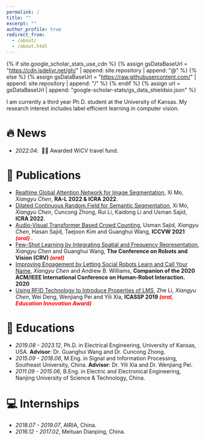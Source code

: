 ```yaml
---
permalink: /
title: ""
excerpt: ""
author_profile: true
redirect_from: 
  - /about/
  - /about.html
---
```


{% if site.google_scholar_stats_use_cdn %}
{% assign gsDataBaseUrl = "https://cdn.jsdelivr.net/gh/" | append: site.repository | append: "@" %}
{% else %}
{% assign gsDataBaseUrl = "https://raw.githubusercontent.com/" | append: site.repository | append: "/" %}
{% endif %}
{% assign url = gsDataBaseUrl | append: "google-scholar-stats/gs_data_shieldsio.json" %}

<span class='anchor' id='about-me'></span>

I am currently a third year Ph.D. student at the University of Kansas. My research interest includes label efficient learning in computer vision.


# 🔥 News
- *2022.04*: &nbsp;🎉🎉 Awarded WiCV travel fund. 

# 📝 Publications 

- [Realtime Global Attention Network for Image Segmentation](), Xi Mo, *Xiangyu Chen*, **RA-L 2022 & ICRA 2022**.
- [Dilated Continuous Random Field for Semantic Segmentation](), Xi Mo, *Xiangyu Chen*, Cuncong Zhong, Rui Li, Kaidong Li and Usman Sajid, **ICRA 2022**.
- [Audio-Visual Transformer Based Crowd Counting](), Usman Sajid, *Xiangyu Chen*, Hasan Sajid, Taejoon Kim and Guanghui Wang, **ICCVW 2021 <span style="color:red"> *(oral)* </span>**.
- [Few-Shot Learning by Integrating Spatial and Frequency Representation](), *Xiangyu Chen* and Guanghui Wang, **The Conference on Robots and Vision (CRV) <span style="color:red"> *(oral)* </span>**
- [Improving Engagement by Letting Social Robots Learn and Call Your Name](), *Xiangyu Chen* and Andrew B. Williams, **Companion of the 2020 ACM/IEEE International Conference on Human-Robot Interaction. 2020**
- [Using RFID Technology to Introduce Properties of LMS](), Zhe Li, *Xiangyu Chen*, Wei Deng, Wenjiang Pei and Yili Xia, **ICASSP 2019 <span style="color:red"> *(oral, Education Innovation Award)* </span>**

# 📖 Educations
- *2019.08 - 2023.12*, Ph.D. in Electrical Engineering, University of Kansas, USA. **Advisor**: Dr. Guanghui Wang and Dr. Cuncong Zhong.
- *2015.09 - 2018.06*, M.Eng. in Signal and Information Processing, Southeast University, China. **Advisor**: Dr. Yili Xia and Dr. Wenjiang Pei.
- *2011.09 - 2015.06*, B.Eng. in Electric and Electronical Engineering, Nanjing University of Science & Technology, China. 


# 💻 Internships
- *2018.07 - 2019.07*, AIRIA, China.
- *2016.12 - 2017.02*, Meituan Dianping, China.

